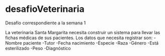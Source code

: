 # desafioVeterinaria

Desafío correspondiente a la semana 1

La veterinaria Santa Margarita necesita construir un sistema para llevar las fichas médicas de sus pacientes. Los datos que necesita registrar son:
-Nombre paciente
-Tutor
-Fecha nacimiento
-Especie
-Raza
-Género
-Está esterilizado
-Peso
-Diagnóstico
